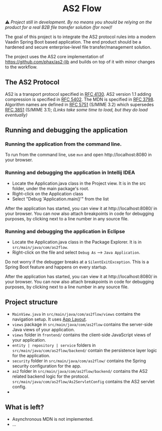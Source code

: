 
<h1 align="center">AS2 Flow</h1>

⚠️ *Project still in development. By no means you should be relying on the product for a real B2B file transfer solution (for now)!*

The goal of this project is to integrate the AS2 protocol rules into a modern Vaadin Spring Boot based application. The end product should be a hardened and secure enterprise-level file transfer/management solution.

The project uses the AS2 core implementation of https://github.com/phax/as2-lib and builds on top of it with minor changes to the workflow.

## The AS2 Protocol
AS2 is a transport protocol specified in [RFC 4130](http://www.ietf.org/rfc/rfc4130.txt). AS2 version 1.1 adding compression is specified in [RFC 5402](http://www.ietf.org/rfc/rfc5402.txt). The MDN is specified in [RFC 3798](http://www.ietf.org/rfc/rfc3798.txt). Algorithm names are defined in [RFC 5751](https://www.ietf.org/rfc/rfc5751.txt) (S/MIME 3.2) which supersedes [RFC 3851](https://www.ietf.org/rfc/rfc3851.txt) (S/MIME 3.1);
*(Links take some time to load, but they do load eventually)*

## Running and debugging the application

### Running the application from the command line.
To run from the command line, use `mvn` and open http://localhost:8080 in your browser.

### Running and debugging the application in Intellij IDEA
- Locate the Application.java class in the Project view. It is in the src folder, under the main package's root.
- Right-click on the Application class
- Select "Debug 'Application.main()'" from the list

After the application has started, you can view it at http://localhost:8080/ in your browser. 
You can now also attach breakpoints in code for debugging purposes, by clicking next to a line number in any source file.

### Running and debugging the application in Eclipse
- Locate the Application.java class in the Package Explorer. It is in `src/main/java/com/as2flow`.
- Right-click on the file and select `Debug As` --> `Java Application`.

Do not worry if the debugger breaks at a `SilentExitException`. This is a Spring Boot feature and happens on every startup.

After the application has started, you can view it at http://localhost:8080/ in your browser.
You can now also attach breakpoints in code for debugging purposes, by clicking next to a line number in any source file.
## Project structure

- `MainView.java` in `src/main/java/com/as2flow/views` contains the navigation setup. It uses [App Layout](https://vaadin.com/components/vaadin-app-layout).
- `views` package in `src/main/java/com/as2flow` contains the server-side Java views of your application.
- `views` folder in `frontend/` contains the client-side JavaScript views of your application.
- `entity | repository | service` folders in `src/main/java/com/as2flow/backend/` contain the persistence layer logic for the application.
- `security` folder in `src/main/java/com/as2flow/` contains the Spring security configuration for the app.
- `as2` folder in `src/main/java/com/as2flow/backend/` contains the AS2 related backend logic for the protocol.  `src/main/java/com/as2flow/As2ServletConfig`  contains the AS2 servlet config.
- 

## What is left?
- Asynchronous MDN is not implemented.
- ...
